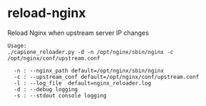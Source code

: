 # reload-nginx
Reload Nginx when upstream server IP changes

```
Usage:
./capione_reloader.py -d -n /opt/nginx/sbin/nginx -c /opt/nginx/conf/upstream.conf

  -n : --nginx_path default=/opt/nginx/sbin/nginx
  -c : --upstream_conf default=/opt/nginx/conf/upstream.conf
  -l : --log_file  default=nginx_reloader.log
  -d : --debug logging
  -s : --stdout console logging
```
